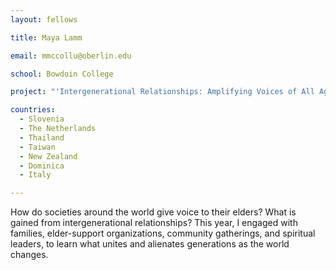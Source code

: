 ```yaml
---
layout: fellows

title: Maya Lamm

email: mmccollu@oberlin.edu

school: Bowdoin College

project: "'Intergenerational Relationships: Amplifying Voices of All Ages'"

countries:
  - Slovenia
  - The Netherlands
  - Thailand
  - Taiwan
  - New Zealand
  - Dominica
  - Italy

---
```


How do societies around the world give voice to their elders? What is gained from intergenerational relationships? This year, I engaged with families, elder-support organizations, community gatherings, and spiritual leaders, to learn what unites and alienates generations as the world changes.
